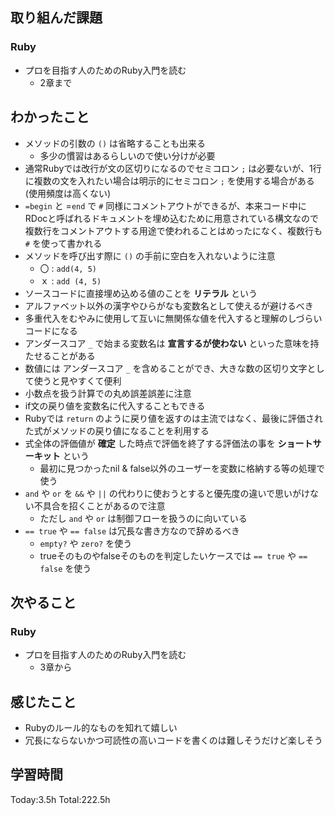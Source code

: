 ## 取り組んだ課題
### Ruby
- プロを目指す人のためのRuby入門を読む
  - 2章まで
## わかったこと
- メソッドの引数の `()` は省略することも出来る
  - 多少の慣習はあるらしいので使い分けが必要
- 通常Rubyでは改行が文の区切りになるのでセミコロン `;` は必要ないが、1行に複数の文を入れたい場合は明示的にセミコロン `;` を使用する場合がある(使用頻度は高くない)
- `=begin` と =`end` で `#` 同様にコメントアウトができるが、本来コード中にRDocと呼ばれるドキュメントを埋め込むために用意されている構文なので複数行をコメントアウトする用途で使われることはめったになく、複数行も `#` を使って書かれる
- メソッドを呼び出す際に `()` の手前に空白を入れないように注意
  - 〇 : `add(4, 5)`
  - ｘ : `add (4, 5)`
- ソースコードに直接埋め込める値のことを **リテラル** という
- アルファベット以外の漢字やひらがなも変数名として使えるが避けるべき
- 多重代入をむやみに使用して互いに無関係な値を代入すると理解のしづらいコードになる
- アンダースコア `_` で始まる変数名は **宣言するが使わない** といった意味を持たせることがある
- 数値には アンダースコア `_` を含めることができ、大きな数の区切り文字として使うと見やすくて便利
- 小数点を扱う計算での丸め誤差誤差に注意
- if文の戻り値を変数名に代入することもできる
- Rubyでは `return` のように戻り値を返すのは主流ではなく、最後に評価された式がメソッドの戻り値になることを利用する
- 式全体の評価値が **確定** した時点で評価を終了する評価法の事を **ショートサーキット** という
  - 最初に見つかったnil & false以外のユーザーを変数に格納する等の処理で使う
- `and` や `or` を `&&` や `||` の代わりに使おうとすると優先度の違いで思いがけない不具合を招くことがあるので注意
  - ただし `and`  や `or` は制御フローを扱うのに向いている
- `== true` や `== false` は冗長な書き方なので辞めるべき
  - `empty?` や `zero?` を使う
  - trueそのものやfalseそのものを判定したいケースでは `== true` や `== false` を使う
## 次やること
### Ruby
- プロを目指す人のためのRuby入門を読む
  - 3章から
## 感じたこと
- Rubyのルール的なものを知れて嬉しい
- 冗長にならないかつ可読性の高いコードを書くのは難しそうだけど楽しそう
## 学習時間
Today:3.5h Total:222.5h